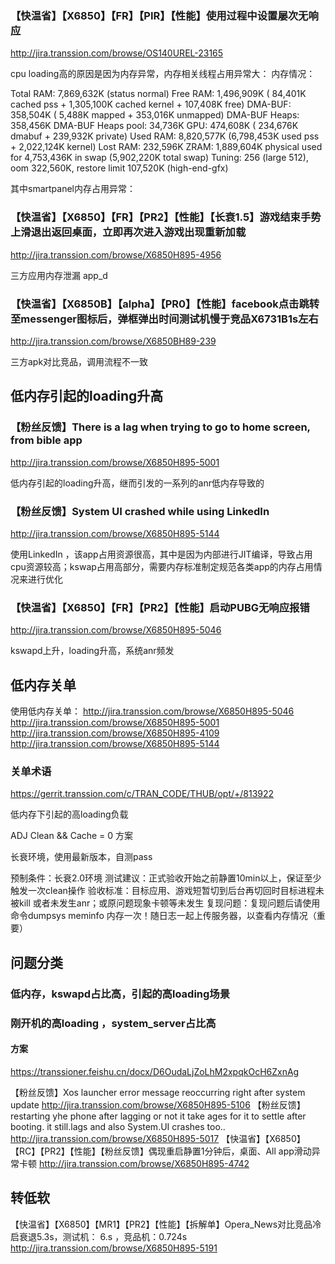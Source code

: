 ### 【快温省】【X6850】【FR】【PIR】【性能】使用过程中设置屡次无响应
http://jira.transsion.com/browse/OS140UREL-23165  

cpu loading高的原因是因为内存异常，内存相关线程占用异常大：
内存情况：

Total RAM: 7,869,632K (status normal)
 Free RAM: 1,496,909K (   84,401K cached pss + 1,305,100K cached kernel +   107,408K free)
DMA-BUF:   358,504K (    5,488K mapped +   353,016K unmapped)
DMA-BUF Heaps:   358,456K
DMA-BUF Heaps pool:    34,736K
      GPU:   474,608K (  234,676K dmabuf +   239,932K private)
 Used RAM: 8,820,577K (6,798,453K used pss + 2,022,124K kernel)
 Lost RAM:   232,596K
     ZRAM: 1,889,604K physical used for 4,753,436K in swap (5,902,220K total swap)
   Tuning: 256 (large 512), oom   322,560K, restore limit   107,520K (high-end-gfx)

其中smartpanel内存占用异常：


### 【快温省】【X6850】【FR】【PR2】【性能】【长衰1.5】游戏结束手势上滑退出返回桌面，立即再次进入游戏出现重新加载
http://jira.transsion.com/browse/X6850H895-4956 
	
三方应用内存泄漏 app_d

### 【快温省】【X6850B】【alpha】【PR0】【性能】facebook点击跳转至messenger图标后，弹框弹出时间测试机慢于竞品X6731B1s左右	
http://jira.transsion.com/browse/X6850BH89-239

三方apk对比竞品，调用流程不一致

## 低内存引起的loading升高

### 【粉丝反馈】There is a lag when trying to go to home screen, from bible app
http://jira.transsion.com/browse/X6850H895-5001

低内存引起的loading升高，继而引发的一系列的anr低内存导致的

### 【粉丝反馈】System UI crashed while using LinkedIn
http://jira.transsion.com/browse/X6850H895-5144

使用LinkedIn ，该app占用资源很高，其中是因为内部进行JIT编译，导致占用cpu资源较高；kswap占用高部分，需要内存标准制定规范各类app的内存占用情况来进行优化

### 【快温省】【X6850】【FR】【PR2】【性能】启动PUBG无响应报错
http://jira.transsion.com/browse/X6850H895-5046

kswapd上升，loading升高，系统anr频发


## 低内存关单

使用低内存关单：
http://jira.transsion.com/browse/X6850H895-5046
http://jira.transsion.com/browse/X6850H895-5001
http://jira.transsion.com/browse/X6850H895-4109
http://jira.transsion.com/browse/X6850H895-5144

### 关单术语

https://gerrit.transsion.com/c/TRAN_CODE/THUB/opt/+/813922

低内存下引起的高loading负载

ADJ Clean && Cache = 0 方案

长衰环境，使用最新版本，自测pass

预制条件：长衰2.0环境
测试建议：正式验收开始之前静置10min以上，保证至少触发一次clean操作 
验收标准：目标应用、游戏短暂切到后台再切回时目标进程未被kill 或者未发生anr；或原问题现象卡顿等未发生
复现问题：复现问题后请使用命令dumpsys meminfo 内存一次！随日志一起上传服务器，以查看内存情况（重要）


## 问题分类

### 低内存，kswapd占比高，引起的高loading场景

 
### 刚开机的高loading ，system_server占比高
#### 方案
https://transsioner.feishu.cn/docx/D6OudaLjZoLhM2xpqkOcH6ZxnAg

【粉丝反馈】Xos launcher error message reoccurring right after system update
http://jira.transsion.com/browse/X6850H895-5106
【粉丝反馈】restarting yhe phone after lagging or not it take ages for it to settle after booting. it still.lags and also System.UI crashes too..	
http://jira.transsion.com/browse/X6850H895-5017
【快温省】【X6850】【RC】【PR2】【性能】【粉丝反馈】偶现重启静置1分钟后，桌面、All app滑动异常卡顿
http://jira.transsion.com/browse/X6850H895-4742

## 转低软
【快温省】【X6850】【MR1】【PR2】【性能】【拆解单】Opera_News对比竞品冷启衰退5.3s，测试机： 6.s ，竞品机：0.724s
http://jira.transsion.com/browse/X6850H895-5191
